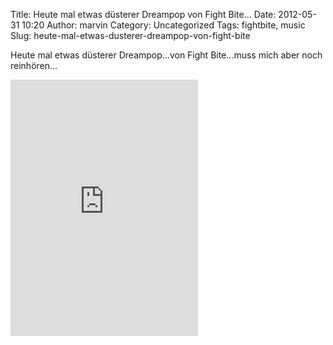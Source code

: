 Title: Heute mal etwas düsterer Dreampop von Fight Bite...
Date: 2012-05-31 10:20
Author: marvin
Category: Uncategorized
Tags: fightbite, music
Slug: heute-mal-etwas-dusterer-dreampop-von-fight-bite

Heute mal etwas düsterer Dreampop...von Fight Bite...muss mich aber noch
reinhören...

<iframe width="300" height="410" style="position: relative; display: block; width: 300px; height: 410px;" src="http://bandcamp.com/EmbeddedPlayer/v=2/album=3937455028/size=grande3/bgcol=FFFFFF/linkcol=4285BB/" allowtransparency="true" frameborder="0">[Fight
Bite by Fight
Bite](http://fightbite.bandcamp.com/album/fight-bite)</iframe>

